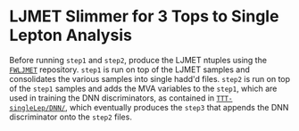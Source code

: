 # LJMET Slimmer for 3 Tops to Single Lepton Analysis
Before running `step1` and `step2`, produce the LJMET ntuples using the [`FWLJMET`](https://github.com/daniel-sunyou-li/TTT-singleLep/tree/main/FWLJMET) repository. `step1` is run on top of the LJMET samples and consolidates the various samples into single hadd'd files.  `step2` is run on top of the `step1` samples and adds the MVA variables to the `step1`, which are used in training the DNN discriminators, as contained in [`TTT-singleLep/DNN/`](https://github.com/daniel-sunyou-li/TTT-singleLep/tree/main/DNN), which eventually produces the `step3` that appends the DNN discriminator onto the `step2` files.
